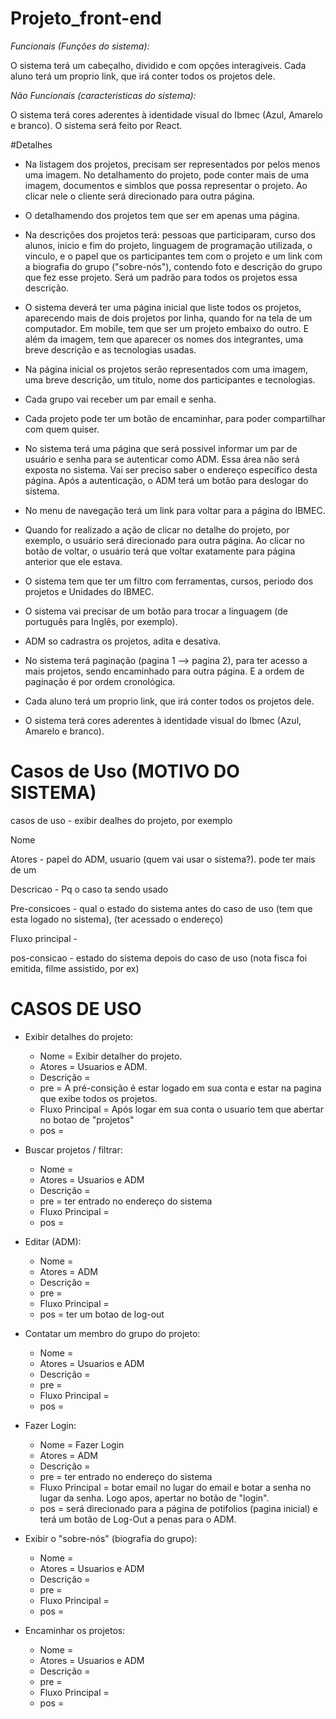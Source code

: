 # Projeto_front-end

*Funcionais (Funções do sistema):*

O sistema terá um cabeçalho, dividido e com opções interagiveis.
Cada aluno terá um proprio link, que irá conter todos os projetos dele.




*Não Funcionais (caracteristicas do sistema):*

O sistema terá cores aderentes à identidade visual do Ibmec (Azul, Amarelo e branco).
O sistema será feito por React.





#Detalhes   


- Na listagem dos projetos, precisam ser representados por pelos menos uma imagem. No detalhamento do projeto, pode conter mais de uma imagem, documentos e simblos que possa representar o projeto. Ao clicar nele o cliente será direcionado para outra página.  

- O detalhamendo dos projetos tem que ser em apenas uma página.  
  
- Na descrições dos projetos terá: pessoas que participaram, curso dos alunos, inicio e fim do projeto, linguagem de programação utilizada, o vinculo, e o papel que os participantes tem com o projeto e um link com a biografia do grupo ("sobre-nós"), contendo foto e descrição do grupo que fez esse projeto. Será um padrão para todos os projetos essa descrição.   

- O sistema deverá ter uma página inicial que liste todos os projetos, aparecendo mais de dois projetos por linha, quando for na tela de um computador. Em mobile, tem que ser um projeto embaixo do outro. E além da imagem, tem que aparecer os nomes dos integrantes, uma breve descrição e as tecnologias usadas.  

- Na página inicial os projetos serão representados com uma imagem, uma breve descrição, um titulo, nome dos participantes e tecnologias.  

- Cada grupo vai receber um par email e senha.  

- Cada projeto pode ter um botão de encaminhar, para poder compartilhar com quem quiser.  

- No sistema terá uma página que será possivel informar um par de usuário e senha para se autenticar como ADM. Essa área não será exposta no sistema. Vai ser preciso saber o endereço específico desta página. Após a autenticação, o ADM terá um botão para deslogar do sistema.  
  
- No menu de navegação terá um link para voltar para a página do IBMEC.  
  
- Quando for realizado a ação de clicar no detalhe do projeto, por exemplo, o usuário será direcionado para outra página. Ao clicar no botão de voltar, o usuário terá que voltar exatamente para página anterior que ele estava.  

- O sistema tem que ter um filtro com ferramentas, cursos, periodo dos projetos e Unidades do IBMEC.  

- O sistema vai precisar de um botão para trocar a linguagem (de português para Inglês, por exemplo).  

- ADM so cadrastra os projetos, adita e desativa.  
  
- No sistema terá paginação (pagina 1 --> pagina 2), para ter acesso a mais projetos, sendo encaminhado para outra página. E a ordem de paginação é por ordem cronológica.  

- Cada aluno terá um proprio link, que irá conter todos os projetos dele.  

- O sistema terá cores aderentes à identidade visual do Ibmec (Azul, Amarelo e branco).  

  
  

# Casos de Uso (MOTIVO DO SISTEMA)

casos de uso - exibir dealhes do projeto, por exemplo

Nome

Atores - papel do ADM, usuario (quem vai usar o sistema?). pode ter mais de um

Descricao - Pq o caso ta sendo usado

Pre-consicoes - qual o estado do sistema antes do caso de uso (tem que esta logado no sistema), (ter acessado o endereço)

Fluxo principal - 

pos-consicao - estado do sistema depois do caso de uso (nota fisca foi emitida, filme assistido, por ex)


# CASOS DE USO 

- Exibir detalhes do projeto:
  - Nome = Exibir detalher do projeto.
  - Atores = Usuarios e ADM.
  - Descrição = 
  - pre = A pré-consição é estar logado em sua conta e estar na pagina que exibe todos os projetos. 
  - Fluxo Principal = Após logar em sua conta o usuario tem que abertar no botao de "projetos"
  - pos = 

- Buscar projetos / filtrar:
  - Nome = 
  - Atores = Usuarios e ADM
  - Descrição = 
  - pre = ter entrado no endereço do sistema 
  - Fluxo Principal = 
  - pos =  


- Editar (ADM):
  - Nome = 
  - Atores = ADM
  - Descrição = 
  - pre = 
  - Fluxo Principal = 
  - pos =  ter um botao de log-out


- Contatar um membro do grupo do projeto:
  - Nome = 
  - Atores = Usuarios e ADM
  - Descrição = 
  - pre = 
  - Fluxo Principal = 
  - pos = 


- Fazer Login:
  - Nome = Fazer Login
  - Atores = ADM
  - Descrição = 
  - pre = ter entrado no endereço do sistema 
  - Fluxo Principal = botar email no lugar do email e botar a senha no lugar da senha. Logo apos, apertar no botão de "login".
  - pos = será direcionado para a página de potifolios (pagina inicial) e terá um botão de Log-Out a penas para o ADM.


- Exibir o "sobre-nós" (biografia do grupo):
  - Nome = 
  - Atores = Usuarios e ADM
  - Descrição = 
  - pre =  
  - Fluxo Principal = 
  - pos = 


- Encaminhar os projetos:
  - Nome = 
  - Atores = Usuarios e ADM
  - Descrição = 
  - pre = 
  - Fluxo Principal = 
  - pos = 

